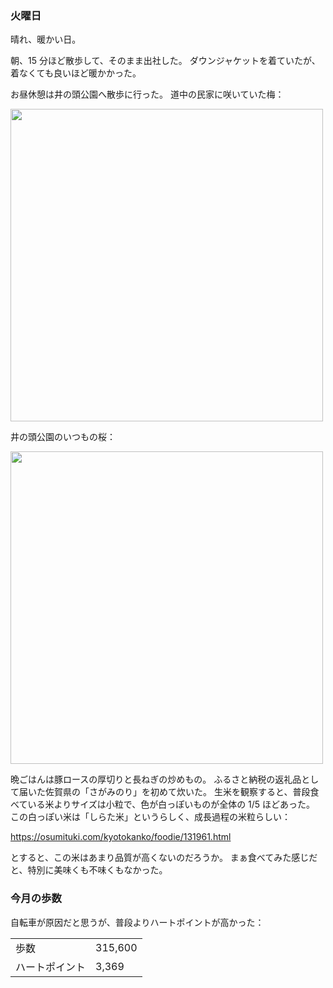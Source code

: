 ### 火曜日

晴れ、暖かい日。

朝、15 分ほど散歩して、そのまま出社した。
ダウンジャケットを着ていたが、着なくても良いほど暖かかった。

お昼休憩は井の頭公園へ散歩に行った。
道中の民家に咲いていた梅：

<img src="https://i.imgur.com/hqdYYvL.jpg" width="500">

井の頭公園のいつもの桜：

<img src="https://i.imgur.com/CB7a3Ps.jpg" width="500">

晩ごはんは豚ロースの厚切りと長ねぎの炒めもの。
ふるさと納税の返礼品として届いた佐賀県の「さがみのり」を初めて炊いた。
生米を観察すると、普段食べている米よりサイズは小粒で、色が白っぽいものが全体の 1/5 ほどあった。
この白っぽい米は「しらた米」というらしく、成長過程の米粒らしい：

https://osumituki.com/kyotokanko/foodie/131961.html

とすると、この米はあまり品質が高くないのだろうか。
まぁ食べてみた感じだと、特別に美味くも不味くもなかった。

### 今月の歩数

自転車が原因だと思うが、普段よりハートポイントが高かった：

|||
|---|---|
|歩数|315,600|
|ハートポイント|3,369|
